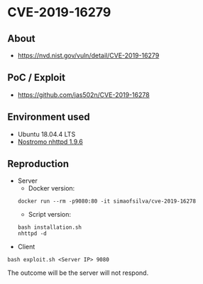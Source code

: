 # CVE-2019-16279

## About
* <https://nvd.nist.gov/vuln/detail/CVE-2019-16279>


## PoC / Exploit
* <https://github.com/jas502n/CVE-2019-16278>
 

## Environment used

* Ubuntu 18.04.4 LTS
* [Nostromo nhttpd 1.9.6](nostromo-1.9.6.tar.gz)


## Reproduction 
* Server
    - Docker version:
    ```shell script 
    docker run --rm -p9080:80 -it simaofsilva/cve-2019-16278
    ```
    - Script version:
    ```shell script
    bash installation.sh 
    nhttpd -d
    ```
* Client
```shell script
bash exploit.sh <Server IP> 9080
```

The outcome will be the server will not respond.
